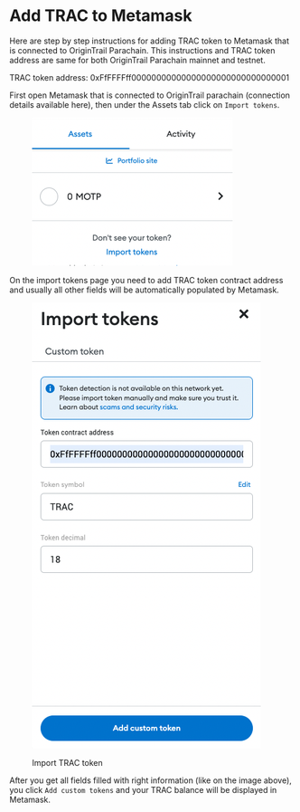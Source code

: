 # Add TRAC to Metamask

Here are step by step instructions for adding TRAC token to Metamask that is connected to OriginTrail Parachain. This instructions and TRAC token address are same for both OriginTrail Parachain mainnet and testnet.

TRAC token address: 0xFfFFFFff00000000000000000000000000000001

First open Metamask that is connected to OriginTrail parachain (connection details available here), then under the Assets tab click on `Import tokens`.

<figure><img src="../../.gitbook/assets/Screen Shot 2022-12-15 at 14.22.00.png" alt=""><figcaption></figcaption></figure>



On the import tokens page you need to add TRAC token contract address and usually all other fields will be automatically populated by Metamask.

<figure><img src="../../.gitbook/assets/trac_metamask.png" alt=""><figcaption><p>Import TRAC token</p></figcaption></figure>

After you get all fields filled with right information (like on the image above), you click `Add custom tokens` and your TRAC balance will be displayed in Metamask.
